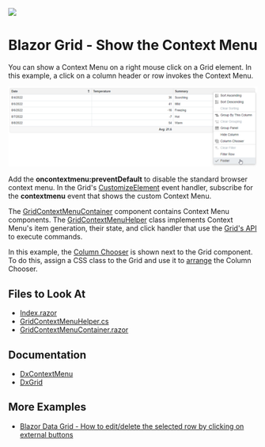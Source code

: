 <!-- default badges list -->
[![](https://img.shields.io/badge/📖_How_to_use_DevExpress_Examples-e9f6fc?style=flat-square)](https://docs.devexpress.com/GeneralInformation/403183)
<!-- default badges end -->

# Blazor Grid - Show the Context Menu

You can show a Context Menu on a right mouse click on a Grid element. In this example, a click on a column header or row invokes the Context Menu.

![Grid with Context Menu for a column](result.png)

Add the **oncontextmenu:preventDefault** to disable the standard browser context menu. In the Grid's [CustomizeElement](https://docs.devexpress.com/Blazor/DevExpress.Blazor.DxGrid.CustomizeElement) event handler, subscribe for the **contextmenu** event that shows the custom Context Menu.

The [GridContextMenuContainer](./CS/Pages/GridContextMenuContainer.razor) component contains Context Menu components. The [GridContextMenuHelper](./CS/Data/GridContextMenuHelper.cs) class implements Context Menu's item generation, their state, and click handler that use the [Grid's API](https://docs.devexpress.com/Blazor/DevExpress.Blazor.DxGrid._methods) to execute commands.

In this example, the [Column Chooser](https://docs.devexpress.com/Blazor/DevExpress.Blazor.DxGrid.ShowColumnChooser(System.String)) is shown next to the Grid component. To do this, assign a CSS class to the Grid and use it to [arrange](./CS/Data/GridContextMenuHelper.cs#L85) the Column Chooser.

## Files to Look At

- [Index.razor](./CS/Pages/Index.razor)
- [GridContextMenuHelper.cs](./CS/Data/GridContextMenuHelper.cs)
- [GridContextMenuContainer.razor](./CS/Pages/GridContextMenuContainer.razor)

## Documentation

- [DxContextMenu](https://docs.devexpress.com/Blazor/DevExpress.Blazor.DxContextMenu)
- [DxGrid](https://docs.devexpress.com/Blazor/DevExpress.Blazor.DxGrid)

## More Examples

- [Blazor Data Grid - How to edit/delete the selected row by clicking on external buttons](https://github.com/DevExpress-Examples/blazor-DxDataGrid-edit-selected-row-by-clicking-on-external-button)
